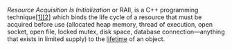 _Resource Acquisition Is Initialization_ or RAII, is a C++ programming technique[[1]](https://en.cppreference.com/w/cpp/language/raii#cite_note-1)[[2]](https://en.cppreference.com/w/cpp/language/raii#cite_note-2) which binds the life cycle of a resource that must be acquired before use (allocated heap memory, thread of execution, open socket, open file, locked mutex, disk space, database connection—anything that exists in limited supply) to the [lifetime](https://en.cppreference.com/w/cpp/language/lifetime "cpp/language/lifetime") of an object.